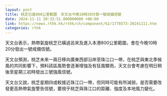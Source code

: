 ```yaml
---
layout: post
title: 桃芝已進800公里範圍　天文台今晚10時20分發一號戒備信號
date: 2024-11-11 20:33:51.000000000 +08:00
link: https://news.rthk.hk/rthk/ch/component/k2/1778573-20241111.htm
categories: rthk
---
```


天文台表示，熱帶氣旋桃芝已橫過呂宋及進入本港800公里範圍，會在今晚10時20分發出一號戒備信號。

天文台預測，桃芝未來一兩日移向廣東西部沿岸至珠江口一帶，在桃芝與東北季候風的共同影響下，預料該區風勢會逐漸增強及有狂風驟雨，天文台會考慮在明日稍後至星期三初時發出三號強風信號。

天文台又說，桃芝星期四或較接近珠江口一帶，但同時可能有所減弱，是否需要改發更高熱帶氣旋警告信號，要視乎桃芝與珠江口的距離、強度及本地風力變化。
